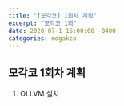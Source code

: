 ```yaml
---
title: "[모각코] 1회차 계획"
excerpt: "모각코 1회"
date: 2020-07-1 15:00:00 -0400
categories: mogakco
---
```


## 모각코 1회차 계획

1. OLLVM 설치
